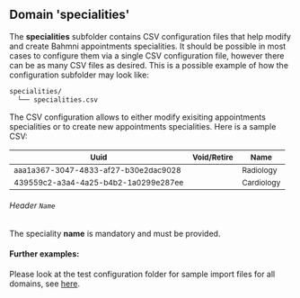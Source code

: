 ## Domain 'specialities'

The **specialities** subfolder contains CSV configuration files that help modify and create Bahmni appointments specialities. It should be possible in most cases to configure them via a single CSV configuration file, however there can be as many CSV files as desired.
This is a possible example of how the configuration subfolder may look like:
```bash
specialities/
  └── specialities.csv
```
The CSV configuration allows to either modify exisiting appointments specialities or to create new appointments specialities. Here is a sample CSV:

|<sub>Uuid</sub>| <sub>Void/Retire</sub> | <sub>Name</sub>            | 
|--------------------------------------|-------------|-
|  <sub>aaa1a367-3047-4833-af27-b30e2dac9028</sub> |             | <sub>Radiology</sub> |                           
| <sub>439559c2-a3a4-4a25-b4b2-1a0299e287ee</sub> |             | <sub>Cardiology</sub>   

###### Header `Name` 
The speciality **name** is mandatory and must be provided.

#### Further examples:
Please look at the test configuration folder for sample import files for all domains, see [here](../api/src/test/resources/testAppDataDir/configuration).